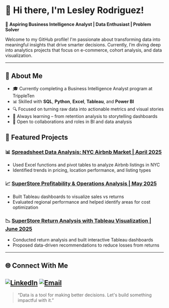 # 👋 Hi there, I'm Lesley Rodriguez!

🎯 **Aspiring Business Intelligence Analyst | Data Enthusiast | Problem Solver**

Welcome to my GitHub profile! I'm passionate about transforming data into meaningful insights that drive smarter decisions. Currently, I’m diving deep into analytics projects that focus on e-commerce, cohort analysis, and data visualization.

---

## 🧠 About Me

- 🎓 Currently completing a Business Intelligence Analyst program at TrippleTen
- 📊 Skilled with **SQL**, **Python**, **Excel**, **Tableau**, and **Power BI**
- 🔍 Focused on turning raw data into actionable metrics and visual stories
- 🌱 Always learning – from retention analysis to storytelling dashboards
- 🤝 Open to collaborations and roles in BI and data analysis

## 📌 Featured Projects

### 📊 [Spreadsheet Data Analysis: NYC Airbnb Market | April 2025](https://docs.google.com/spreadsheets/d/15fdRsCPqhDjoF_3RIPZ3iGj8hwBPJVvMLmbLxCJ3_Vk/edit?usp=sharing)
- Used Excel functions and pivot tables to analyze Airbnb listings in NYC
- Identified trends in pricing, location performance, and listing types

### 📈 [SuperStore Profitability & Operations Analysis | May 2025](https://public.tableau.com/app/profile/lesley.rodriguez/viz/Sprint4Project_17485737182320/profitagainsttheaveragereturnrate)
- Built Tableau dashboards to visualize sales vs returns
- Evaluated regional performance and helped identify areas for cost optimization

### 📉 [SuperStore Return Analysis with Tableau Visualization | June 2025](https://public.tableau.com/views/LesleyRodriguez-Sprint5project/Presentation?:language=en-US&publish=yes&:sid=&:redirect=auth&:display_count=n&:origin=viz_share_link)
- Conducted return analysis and built interactive Tableau dashboards
- Proposed data-driven recommendations to reduce losses from returns

---

## 🌐 Connect With Me

[![LinkedIn](https://img.shields.io/badge/-LinkedIn-0A66C2?style=flat&logo=linkedin&logoColor=white)](https://www.linkedin.com/in/lesley-rodriguez-195a1a280)
[![Email](https://img.shields.io/badge/-Email-D14836?style=flat&logo=gmail&logoColor=white)](mailto:lesleyrodz@icloud.com)
---

> “Data is a tool for making better decisions. Let's build something impactful with it.”

